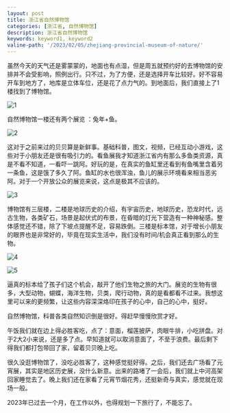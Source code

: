 ```yaml
---
layout: post
title: 浙江省自然博物馆
categories: [浙江省, 自然博物馆]
description: 浙江省自然博物馆
keywords: keyword1, keyword2
valine-path: '/2023/02/05/zhejiang-provincial-museum-of-nature/'
---
```


虽然今天的天气还是雾蒙蒙的，地面也有点湿，但是周五就预约好的去博物馆的安排并不会受影响，照例出行。只不过，为了方便，还是选择开车比较好。好不容易开车到地方了，地库是立体车位，还是花了点力气的。到地面后，我们直接上了1楼找到了博物馆。

![1](http://img.qingtian16265.com/20230205001.jpeg)

自然博物馆一楼还有两个展览 ：兔年+鱼。

![2](http://img.qingtian16265.com/20230205002.jpeg)

这对于之前来过的贝贝算是新鲜事。基础科普，图文，视频，已经互动小游戏，这些对于小朋友还是很有吸引力的。看鱼展我才知道浙江省内有那么多鱼类资源，真是不看不知道，一看吓一跳阿。好玩的是，在真实的鱼缸里还看到有鱼嘴里含着另一条鱼，这是饿了多久了阿。鱼缸的水也很浑浊，鱼儿的展示环境看来相当恶劣阿。对于一个开放公众的展览来说，这点是极其不应该的。

![3](http://img.qingtian16265.com/20230205003.jpeg)

博物馆有三层楼，二楼是地球历史的介绍，有宇宙历史，地球历史，恐龙时代，远古生物，各类矿石，场景是起伏式的布景，在昏暗的灯光下营造有一种神秘感。整体感觉还不错，除了下坡点提醒不足，容易跌倒。三楼是标本馆，对于增长小朋友的眼界也是非常好的，毕竟在现实生活中，我们没有时间/机会真正看到那么的生物。

![4](http://img.qingtian16265.com/20230205004.jpeg)

![5](http://img.qingtian16265.com/20230205005.jpeg)

逼真的标本给了孩子们这个机会，敲开了他们生物之旅的大门。展览的生物有很多，大型动物，蝴蝶，海洋生物，贝类，爬行动物，真的是看都看不过来。我想这里可以来的更频繁，让这些内容深深烙印在孩子的心中，自己的心中，挺好。

自然博物馆，科普各类自然知识倒是很好。得赶早慢慢欣赏才好。

午饭我们就在边上得必胜客吃，点了：意面，榴莲披萨，肉眼牛排，小吃拼盘。对于2大2小来说，还是多了点。早知道就可以取消意面了，不至于浪费。最后剩下得我们都打包带回了家，留着贝贝晚上吃。

很久没逛博物馆了，没吃必胜客了，这种感觉挺好得。之后，我们还去广场看了元宵展，其实是地区历史展，没什么新意。出来的路堵了一会后，我们就上中河高架回家睡觉去了。晚上我们还在家看了元宵节烟花秀，还挺新奇与真实，感觉就在现场一般。

2023年已过去一个月，在工作以外，也得规划一下旅行了，不能忘了。


